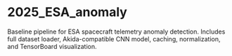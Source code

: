 # 2025_ESA_anomaly
Baseline pipeline for ESA spacecraft telemetry anomaly detection. Includes full dataset loader, Akida-compatible CNN model, caching, normalization, and TensorBoard visualization.

